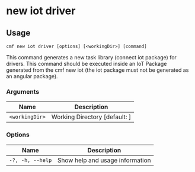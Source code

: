 # new iot driver

<!-- BEGIN USAGE -->

Usage
-----

```
cmf new iot driver [options] [<workingDir>] [command]
```

This command generates a new task library (connect iot package) for drivers. This command should be executed inside an IoT Package generated from the cmf new iot (the iot package must not be generated as an angular package). 

### Arguments

| Name           | Description                   |
| -------------- | ----------------------------- |
| `<workingDir>` | Working Directory [default: ] |

### Options

| Name             | Description                     |
| ---------------- | ------------------------------- |
| `-?, -h, --help` | Show help and usage information |

<!-- END USAGE -->
